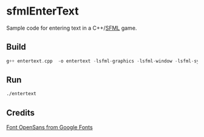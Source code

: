 # sfmlEnterText
Sample code for entering text in a C++/[SFML](https://www.sfml-dev.org/) game.
## Build

```c++
g++ entertext.cpp  -o entertext -lsfml-graphics -lsfml-window -lsfml-system
```

## Run
```bash
./entertext
```

## Credits
[Font OpenSans from Google Fonts](https://fonts.google.com/specimen/Open+Sans)
